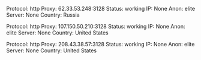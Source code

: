 Protocol: http
Proxy: 62.33.53.248:3128
Status: working
IP: None
Anon: elite
Server: None
Country: Russia

Protocol: http
Proxy: 107.150.50.210:3128
Status: working
IP: None
Anon: elite
Server: None
Country: United States

Protocol: http
Proxy: 208.43.38.57:3128
Status: working
IP: None
Anon: elite
Server: None
Country: United States

